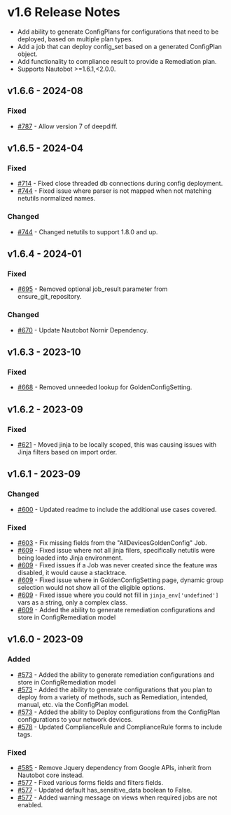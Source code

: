 # v1.6 Release Notes

- Add ability to generate ConfigPlans for configurations that need to be deployed, based on multiple plan types.
- Add a job that can deploy config_set based on a generated ConfigPlan object.
- Add functionality to compliance result to provide a Remediation plan.
- Supports Nautobot >=1.6.1,<2.0.0.

## v1.6.6 - 2024-08

### Fixed

- [#787](https://github.com/nautobot/nautobot-app-golden-config/pull/787) - Allow version 7 of deepdiff.

## v1.6.5 - 2024-04

### Fixed

- [#714](https://github.com/nautobot/nautobot-app-golden-config/pull/714) - Fixed close threaded db connections during config deployment.
- [#744](https://github.com/nautobot/nautobot-app-golden-config/pull/744) - Fixed issue where parser is not mapped when not matching netutils normalized names.

### Changed

- [#744](https://github.com/nautobot/nautobot-app-golden-config/pull/744) - Changed netutils to support 1.8.0 and up.

## v1.6.4 - 2024-01

### Fixed

- [#695](https://github.com/nautobot/nautobot-app-golden-config/pull/695) - Removed optional job_result parameter from ensure_git_repository.

### Changed

- [#670](https://github.com/nautobot/nautobot-app-golden-config/pull/670) - Update Nautobot Nornir Dependency.

## v1.6.3 - 2023-10

### Fixed

- [#668](https://github.com/nautobot/nautobot-plugin-golden-config/issue/668) - Removed unneeded lookup for GoldenConfigSetting.

## v1.6.2 - 2023-09

### Fixed

- [#621](https://github.com/nautobot/nautobot-plugin-golden-config/pull/621) - Moved jinja to be locally scoped, this was causing issues with Jinja filters based on import order.

## v1.6.1 - 2023-09

### Changed

- [#600](https://github.com/nautobot/nautobot-plugin-golden-config/pull/600) - Updated readme to include the additional use cases covered.

### Fixed

- [#603](https://github.com/nautobot/nautobot-plugin-golden-config/pull/603) - Fix missing fields from the "AllDevicesGoldenConfig" Job.
- [#609](https://github.com/nautobot/nautobot-plugin-golden-config/pull/609) - Fixed issue where not all jinja filers, specifically netutils were being loaded into Jinja environment.
- [#609](https://github.com/nautobot/nautobot-plugin-golden-config/pull/609) - Fixed issues if a Job was never created since the feature was disabled, it would cause a stacktrace.
- [#609](https://github.com/nautobot/nautobot-plugin-golden-config/pull/609) - Fixed issue where in GoldenConfigSetting page, dynamic group selection would not show all of the eligible options.
- [#609](https://github.com/nautobot/nautobot-plugin-golden-config/pull/609) - Fixed issue where you could not fill in `jinja_env['undefined']` vars as a string, only a complex class.
- [#609](https://github.com/nautobot/nautobot-plugin-golden-config/pull/609) - Added the ability to generate remediation configurations and store in ConfigRemediation model

## v1.6.0 - 2023-09

### Added

- [#573](https://github.com/nautobot/nautobot-plugin-golden-config/pull/573) - Added the ability to generate remediation configurations and store in ConfigRemediation model
- [#573](https://github.com/nautobot/nautobot-plugin-golden-config/pull/573) - Added the ability to generate configurations that you plan to deploy from a variety of methods, such as Remediation, intended, manual, etc. via the ConfigPlan model.
- [#573](https://github.com/nautobot/nautobot-plugin-golden-config/pull/573) - Added the ability to Deploy configurations from the ConfigPlan configurations to your network devices.
- [#578](https://github.com/nautobot/nautobot-plugin-golden-config/pull/578) - Updated ComplianceRule and ComplianceRule forms to include tags.

### Fixed

- [#585](https://github.com/nautobot/nautobot-plugin-golden-config/pull/585) - Remove Jquery dependency from Google APIs, inherit from Nautobot core instead.
- [#577](https://github.com/nautobot/nautobot-plugin-golden-config/pull/577) - Fixed various forms fields and filters fields.
- [#577](https://github.com/nautobot/nautobot-plugin-golden-config/pull/577) - Updated default has_sensitive_data boolean to False.
- [#577](https://github.com/nautobot/nautobot-plugin-golden-config/pull/577) - Added warning message on views when required jobs are not enabled.
